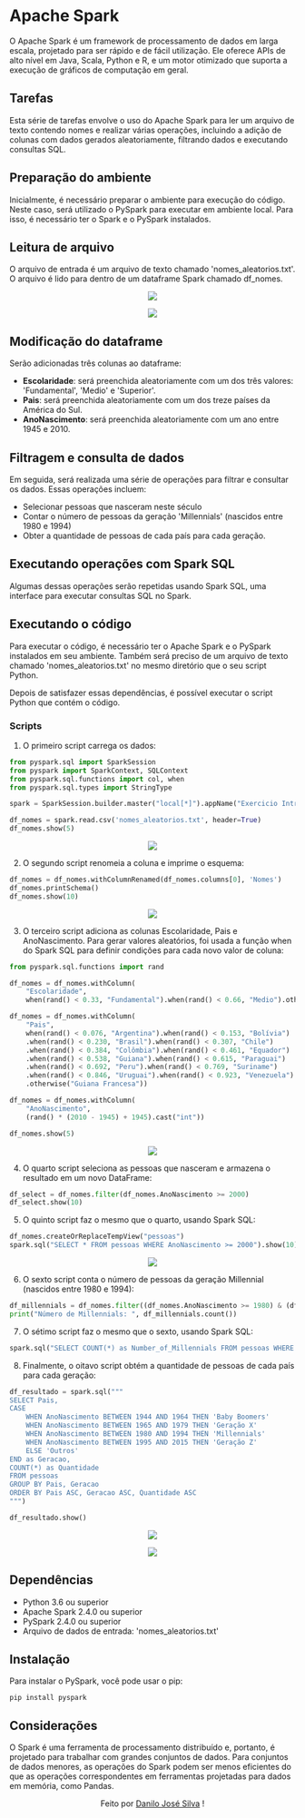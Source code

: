 # Apache Spark

O Apache Spark é um framework de processamento de dados em larga escala, projetado para ser rápido e de fácil utilização. Ele oferece APIs de alto nível em Java, Scala, Python e R, e um motor otimizado que suporta a execução de gráficos de computação em geral.

## Tarefas

Esta série de tarefas envolve o uso do Apache Spark para ler um arquivo de texto contendo nomes e realizar várias operações, incluindo a adição de colunas com dados gerados aleatoriamente, filtrando dados e executando consultas SQL.

## Preparação do ambiente

Inicialmente, é necessário preparar o ambiente para execução do código. Neste caso, será utilizado o PySpark para executar em ambiente local. Para isso, é necessário ter o Spark e o PySpark instalados.

## Leitura de arquivo

O arquivo de entrada é um arquivo de texto chamado 'nomes_aleatorios.txt'. O arquivo é lido para dentro de um dataframe Spark chamado df_nomes.

<p align="center"><img src="assets\Print_7.png"></p>

<p align="center"><img src="assets\Print_8.png"></p>

## Modificação do dataframe

Serão adicionadas três colunas ao dataframe:

- **Escolaridade**: será preenchida aleatoriamente com um dos três valores: 'Fundamental', 'Medio' e 'Superior'.
- **Pais**: será preenchida aleatoriamente com um dos treze países da América do Sul.
- **AnoNascimento**: será preenchida aleatoriamente com um ano entre 1945 e 2010.

## Filtragem e consulta de dados

Em seguida, será realizada uma série de operações para filtrar e consultar os dados. Essas operações incluem:

- Selecionar pessoas que nasceram neste século
- Contar o número de pessoas da geração 'Millennials' (nascidos entre 1980 e 1994)
- Obter a quantidade de pessoas de cada país para cada geração.

## Executando operações com Spark SQL

Algumas dessas operações serão repetidas usando Spark SQL, uma interface para executar consultas SQL no Spark.

## Executando o código

Para executar o código, é necessário ter o Apache Spark e o PySpark instalados em seu ambiente. Também será preciso de um arquivo de texto chamado 'nomes_aleatorios.txt' no mesmo diretório que o seu script Python.

Depois de satisfazer essas dependências, é possível executar o script Python que contém o código.

### Scripts

1. O primeiro script carrega os dados:

```python
from pyspark.sql import SparkSession
from pyspark import SparkContext, SQLContext
from pyspark.sql.functions import col, when
from pyspark.sql.types import StringType

spark = SparkSession.builder.master("local[*]").appName("Exercicio Intro").getOrCreate()

df_nomes = spark.read.csv('nomes_aleatorios.txt', header=True)
df_nomes.show(5)
```

<p align="center"><img src="assets\Print_1.png"></p>

2. O segundo script renomeia a coluna e imprime o esquema:

```python
df_nomes = df_nomes.withColumnRenamed(df_nomes.columns[0], 'Nomes')
df_nomes.printSchema()
df_nomes.show(10)
```
<p align="center"><img src="assets\Print_2.png"></p>

3. O terceiro script adiciona as colunas Escolaridade, Pais e AnoNascimento. Para gerar valores aleatórios, foi usada a função when do Spark SQL para definir condições para cada novo valor de coluna:

```python
from pyspark.sql.functions import rand

df_nomes = df_nomes.withColumn(
    "Escolaridade",
    when(rand() < 0.33, "Fundamental").when(rand() < 0.66, "Medio").otherwise("Superior"))

df_nomes = df_nomes.withColumn(
    "Pais",
    when(rand() < 0.076, "Argentina").when(rand() < 0.153, "Bolívia")
    .when(rand() < 0.230, "Brasil").when(rand() < 0.307, "Chile")
    .when(rand() < 0.384, "Colômbia").when(rand() < 0.461, "Equador")
    .when(rand() < 0.538, "Guiana").when(rand() < 0.615, "Paraguai")
    .when(rand() < 0.692, "Peru").when(rand() < 0.769, "Suriname")
    .when(rand() < 0.846, "Uruguai").when(rand() < 0.923, "Venezuela")
    .otherwise("Guiana Francesa"))

df_nomes = df_nomes.withColumn(
    "AnoNascimento",
    (rand() * (2010 - 1945) + 1945).cast("int"))

df_nomes.show(5)
```

<p align="center"><img src="assets\Print_3.png"></p>

4. O quarto script seleciona as pessoas que nasceram e armazena o resultado em um novo DataFrame:

```python
df_select = df_nomes.filter(df_nomes.AnoNascimento >= 2000)
df_select.show(10)
```

5. O quinto script faz o mesmo que o quarto, usando Spark SQL:

```python
df_nomes.createOrReplaceTempView("pessoas")
spark.sql("SELECT * FROM pessoas WHERE AnoNascimento >= 2000").show(10)
```

<p align="center"><img src="assets\Print_4.png"></p>

6. O sexto script conta o número de pessoas da geração Millennial (nascidos entre 1980 e 1994):

```python
df_millennials = df_nomes.filter((df_nomes.AnoNascimento >= 1980) & (df_nomes.AnoNascimento <= 1994))
print("Número de Millennials: ", df_millennials.count())
```

7. O sétimo script faz o mesmo que o sexto, usando Spark SQL:

```python
spark.sql("SELECT COUNT(*) as Number_of_Millennials FROM pessoas WHERE AnoNascimento BETWEEN 1980 AND 1994").show()
```

8. Finalmente, o oitavo script obtém a quantidade de pessoas de cada país para cada geração:

```python
df_resultado = spark.sql("""
SELECT Pais,
CASE 
    WHEN AnoNascimento BETWEEN 1944 AND 1964 THEN 'Baby Boomers'
    WHEN AnoNascimento BETWEEN 1965 AND 1979 THEN 'Geração X'
    WHEN AnoNascimento BETWEEN 1980 AND 1994 THEN 'Millennials'
    WHEN AnoNascimento BETWEEN 1995 AND 2015 THEN 'Geração Z'
    ELSE 'Outros'
END as Geracao,
COUNT(*) as Quantidade
FROM pessoas
GROUP BY Pais, Geracao
ORDER BY Pais ASC, Geracao ASC, Quantidade ASC
""")

df_resultado.show()
```

<p align="center"><img src="assets\Print_5.png"></p>

<p align="center"><img src="assets\Print_6.png"></p>

## Dependências

- Python 3.6 ou superior
- Apache Spark 2.4.0 ou superior
- PySpark 2.4.0 ou superior
- Arquivo de dados de entrada: 'nomes_aleatorios.txt'

## Instalação

Para instalar o PySpark, você pode usar o pip:

`pip install pyspark`

## Considerações

O Spark é uma ferramenta de processamento distribuído e, portanto, é projetado para trabalhar com grandes conjuntos de dados. Para conjuntos de dados menores, as operações do Spark podem ser menos eficientes do que as operações correspondentes em ferramentas projetadas para dados em memória, como Pandas. 

<p align = "center">
Feito por <a href="https://www.linkedin.com/in/danilojosesilva/">Danilo José Silva</a> ! 
</p>